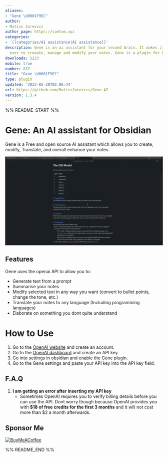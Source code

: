 ```yaml
---
aliases:
- "Gene \U0001F9EC"
author:
- Matiss Jurevics
author_page: https://saetom.xyz
categories:
- '[[categories/AI assistance|AI assistance]]'
description: Gene is an ai assistant for your second brain. It makes it easier than
  ever to creaate, manage and modify your notes. Gene is a plugin for Obsidian.md
downloads: 5233
mobile: true
number: 837
title: "Gene \U0001F9EC"
type: plugin
updated: '2023-05-28T02:06:44'
url: https://github.com/MatissJurevics/Gene-AI
version: 1.3.4
---
```


%% README_START %%

# Gene: An AI assistant for Obsidian

Gene is a Free and open source AI assistant which allows you to create, modify, Translate, and overall enhance your notes.

![Demo](https://raw.githubusercontent.com/MatissJurevics/Gene-AI/HEAD/Demo.gif)
## Features 

Gene uses the openai API to allow you to:
- Generate text from a prompt
- Summarise your notes
- Modify selected text in any way you want (convert to bullet points, change the tone, etc.)
- Translate your notes to any language (Including programming languages)
- Elaborate on something you dont quite understand

# How to Use
1. Go to the [OpenAI website](https://platform.openai.com/) and create an account.
2. Go to the [OpenAI dashboard](https://platform.openai.com/account/api-keys) and create an API key.
3. Go into settings in obsidian and enable the Gene plugin.
4. Go to the Gene settings and paste your API key into the API key field.

## F.A.Q
1. **I am getting an error after inserting my API key**
    - Sometimes OpenAI requires you to verify billing details before you can use the API. Dont worry though because OpenAI provides you with **$18 of free credits for the first 3 months** and it will not cost more than $2 a month afterwards.

## Sponsor Me


[<img src="https://cdn.buymeacoffee.com/buttons/v2/default-violet.png" alt="BuyMeACoffee" width="140">](https://www.buymeacoffee.com/matissjurev)


%% README_END %%